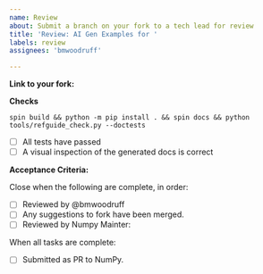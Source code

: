 ```yaml
---
name: Review
about: Submit a branch on your fork to a tech lead for review
title: 'Review: AI Gen Examples for '
labels: review
assignees: 'bmwoodruff'

---
```

**Link to your fork:**

<!-- Include a link to the branch on your fork that contains your committed changes. -->




**Checks**
<!-- Make sure you have ran all the tests, and visually checked the docs look correct for each example you added.
Leave this section in place and check off each item to confirm you have ran the tests. -->

```
spin build && python -m pip install . && spin docs && python tools/refguide_check.py --doctests
```
- [ ] All tests have passed
- [ ] A visual inspection of the generated docs is correct

**Acceptance Criteria:**

<!-- Leave this section as is. It will ping @bmwoodruff. -->

Close when the following are complete, in order:
- [ ] Reviewed by @bmwoodruff
- [ ] Any suggestions to fork have been merged.
- [ ] Reviewed by Numpy Mainter:

When all tasks are complete:
- [ ] Submitted as PR to NumPy.



